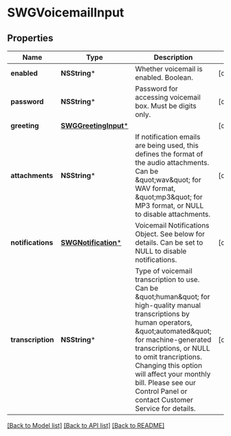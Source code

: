 # SWGVoicemailInput

## Properties
Name | Type | Description | Notes
------------ | ------------- | ------------- | -------------
**enabled** | **NSString*** | Whether voicemail is enabled. Boolean. | [optional] 
**password** | **NSString*** | Password for accessing voicemail box. Must be digits only. | [optional] 
**greeting** | [**SWGGreetingInput***](SWGGreetingInput.md) |  | [optional] 
**attachments** | **NSString*** | If notification emails are being used, this defines the format of the audio attachments. Can be \&quot;wav\&quot; for WAV format, \&quot;mp3\&quot; for MP3 format, or NULL to disable attachments. | [optional] 
**notifications** | [**SWGNotification***](SWGNotification.md) | Voicemail Notifications Object. See below for details. Can be set to NULL to disable notifications. | [optional] 
**transcription** | **NSString*** | Type of voicemail transcription to use. Can be \&quot;human\&quot; for high-quality manual transcriptions by human operators, \&quot;automated\&quot; for machine-generated transcriptions, or NULL to omit trancriptions. Changing this option will affect your monthly bill. Please see our Control Panel or contact Customer Service for details. | [optional] 

[[Back to Model list]](../README.md#documentation-for-models) [[Back to API list]](../README.md#documentation-for-api-endpoints) [[Back to README]](../README.md)


